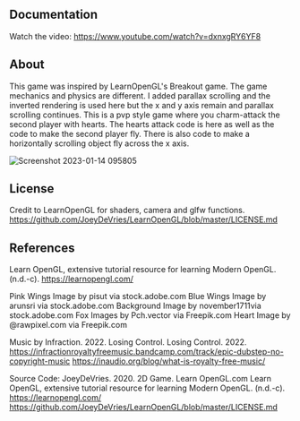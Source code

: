## Documentation

Watch the video: https://www.youtube.com/watch?v=dxnxgRY6YF8

## About
This game was inspired by LearnOpenGL's Breakout game. The game mechanics and physics are different. I added parallax scrolling and the inverted rendering is used here but the x and y axis remain and parallax scrolling continues. This is a pvp style game where you charm-attack the second player with hearts. 
The hearts attack code is here as well as the code to make the second player fly. There is also code to make a horizontally scrolling object fly across the x axis.  


![Screenshot 2023-01-14 095805](https://user-images.githubusercontent.com/110789514/212478252-0225a71d-f555-465d-a529-bce4ea2361a8.png)

## License

Credit to LearnOpenGL for shaders, camera and glfw functions. 
https://github.com/JoeyDeVries/LearnOpenGL/blob/master/LICENSE.md


## References

Learn OpenGL, extensive tutorial resource for learning Modern OpenGL. (n.d.-c). https://learnopengl.com/

Pink Wings Image by pisut via stock.adobe.com
Blue Wings Image by arunsri via stock.adobe.com
Background Image by november1711via stock.adobe.com
Fox  Images by Pch.vector via Freepik.com
Heart Image by @rawpixel.com via Freepik.com

Music by Infraction. 2022. Losing Control. Losing Control. 2022.
https://infractionroyaltyfreemusic.bandcamp.com/track/epic-dubstep-no-copyright-music
https://inaudio.org/blog/what-is-royalty-free-music/

Source Code: JoeyDeVries. 2020. 2D Game. Learn OpenGL.com
Learn OpenGL, extensive tutorial resource for learning Modern OpenGL. (n.d.-c). https://learnopengl.com/
https://github.com/JoeyDeVries/LearnOpenGL/blob/master/LICENSE.md

